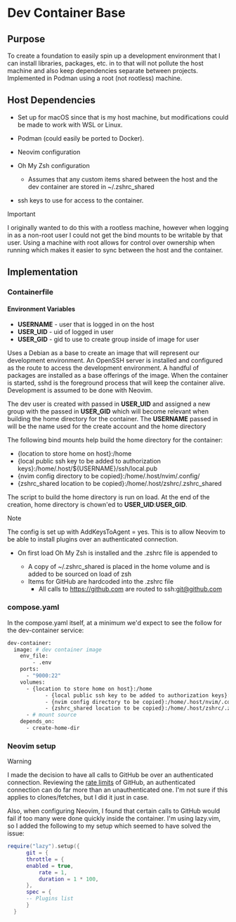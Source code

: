 # Dev Container Base

## Purpose

To create a foundation to easily spin up a development environment that I can install libraries, packages, etc. in to that will not pollute the host machine and also keep dependencies separate between projects. Implemented in Podman using a root (not rootless) machine.

## Host Dependencies

* Set up for macOS since that is my host machine, but modifications could be made to work with WSL or Linux.
* Podman (could easily be ported to Docker).
* Neovim configuration
* Oh My Zsh configuration
  * Assumes that any custom items shared between the host and the dev container are stored in ~/.zshrc_shared

* ssh keys to use for access to the container.

> [!IMPORTANT]
>
> I originally wanted to do this with a rootless machine, however when logging in as a non-root user I could not get the bind mounts to be writable by that user. Using a machine with root allows for control over ownership when running which makes it easier to sync between the host and the container.

## Implementation

### Containerfile

#### Environment Variables

- **USERNAME** - user that is logged in on the host
- **USER_UID** - uid of logged in user
- **USER_GID** - gid to use to create group inside of image for user

Uses a Debian as a base to create an image that will represent our development environment. An OpenSSH server is installed and configured as the route to access the development environment. A handful of packages are installed as a base offerings of the image. When the container is started, sshd is the foreground process that will keep the container alive. Development is assumed to be done with Neovim.

The dev user is created with passed in **USER_UID** and assigned a new group with the passed in **USER_GID** which will become relevant when building the home directory for the container. The **USERNAME** passed in will be the name used for the create account and the home directory

The following bind mounts help build the home directory for the container:

* {location to store home on host}:/home
* {local public ssh key to be added to authorization keys}:/home/.host/${USERNAME}/ssh/local.pub
* {nvim config directory to be copied}:/home/.host/nvim/.config/
* {zshrc_shared location to be copied}:/home/.host/zshrc/.zshrc_shared

The script to build the home directory is run on load. At the end of the creation, home directory is chown'ed to **USER_UID**:**USER_GID**.

> [!NOTE]
>
> The config is set up with AddKeysToAgent = yes. This is to allow Neovim to be able to install plugins over an authenticated connection.

* On first load Oh My Zsh is installed and the .zshrc file is appended to

  * A copy of ~/.zshrc_shared is placed in the home volume and is added to be sourced on load of zsh
  * Items for GitHub are hardcoded into the .zshrc file
    * All calls to https://github.com are routed to ssh:git@github.com

### compose.yaml

In the compose.yaml itself, at a minimum we'd expect to see the follow for the dev-container service:

```dockerfile
dev-container:
  image: # dev container image
    env_file:
    	- .env
    ports:    
      - "9000:22"
    volumes:
      - {location to store home on host}:/home
			- {local public ssh key to be added to authorization keys}:/home/.host/${USERNAME}/ssh/local.pub
			- {nvim config directory to be copied}:/home/.host/nvim/.config/
			- {zshrc_shared location to be copied}:/home/.host/zshrc/.zshrc_shared
      - # mount source
    depends_on:
      - create-home-dir
```

### Neovim setup

> [!WARNING]
>
> I made the decision to have all calls to GitHub be over an authenticated connection. Reviewing the [rate limits](https://docs.github.com/en/rest/using-the-rest-api/rate-limits-for-the-rest-api) of GitHub, an authenticated connection can do far more than an unauthenticated one. I'm not sure if this applies to clones/fetches, but I did it just in case.
>
> Also, when configuring Neovim, I found that certain calls to GitHub would fail if too many were done quickly inside the container. I'm using lazy.vim, so I added the following to my setup which seemed to have solved the issue:
>
> ```lua
> require("lazy").setup({
>   	git = {
>      	throttle = {
>      	enabled = true,
>       	rate = 1,
>       	duration = 1 * 100,
>     	},
>   	spec = {
>     	-- Plugins list
>    	}
>   }
> ```

